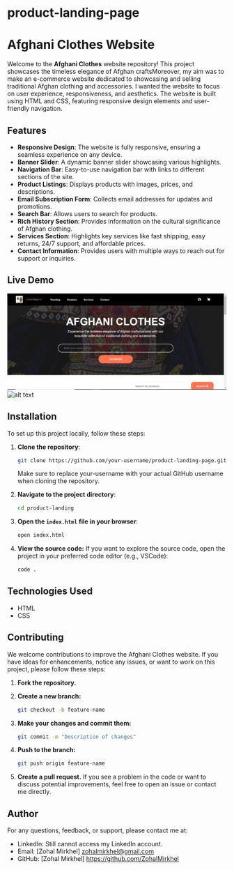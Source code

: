 # product-landing-page
# Afghani Clothes Website

Welcome to the **Afghani Clothes** website repository! This project showcases the timeless elegance of Afghan craftsMoreover, my aim was to make an e-commerce website dedicated to showcasing and selling traditional Afghan clothing and accessories. I wanted the website to focus on user experience, responsiveness, and aesthetics. The website is built using HTML and CSS, featuring responsive design elements and user-friendly navigation.

## Features

- **Responsive Design**: The website is fully responsive, ensuring a seamless experience on any device.
- **Banner Slider**: A dynamic banner slider showcasing various highlights.
- **Navigation Bar**: Easy-to-use navigation bar with links to different sections of the site.
- **Product Listings**: Displays products with images, prices, and descriptions.
- **Email Subscription Form**: Collects email addresses for updates and promotions.
- **Search Bar**: Allows users to search for products.
- **Rich History Section**: Provides information on the cultural significance of Afghan clothing.
- **Services Section**: Highlights key services like fast shipping, easy returns, 24/7 support, and affordable prices.
- **Contact Information**: Provides users with multiple ways to reach out for support or inquiries.


## Live Demo
![alt text](Product_Landing_Page.PNG)
![alt text](product_landing_page.gif)

## Installation
To set up this project locally, follow these steps:

1. **Clone the repository**:
   ```bash
   git clone https://github.com/your-username/product-landing-page.git
   ```
   Make sure to replace your-username with your actual GitHub username when cloning the repository.

2. **Navigate to the project directory**:
   ```bash
   cd product-landing
   ```

3. **Open the `index.html` file in your browser**:
   ```bash
   open index.html
   ```
   
4. **View the source code:**
If you want to explore the source code, open the project in your preferred code editor (e.g., VSCode):
   ```bash
   code .
   ```


## Technologies Used

- HTML
- CSS

## Contributing
We welcome contributions to improve the Afghani Clothes website. If you have ideas for enhancements, notice any issues, or want to work on this project, please follow these steps:

1. **Fork the repository.**

2. **Create a new branch:**
   ```bash
   git checkout -b feature-name
   ```

3. **Make your changes and commit them:**
   ```bash
   git commit -m "Description of changes"
   ```

4. **Push to the branch:**
   ```bash
   git push origin feature-name
   ```

5. **Create a pull request.**
If you see a problem in the code or want to discuss potential improvements, feel free to open an issue or contact me directly.


## Author
For any questions, feedback, or support, please contact me at:
- LinkedIn: Still cannot access my LinkedIn account.
- Email: [Zohal Mirkhel] zohalmirkhel@gmail.com
- GitHub: [Zohal Mirkhel] https://github.com/ZohalMirkhel 